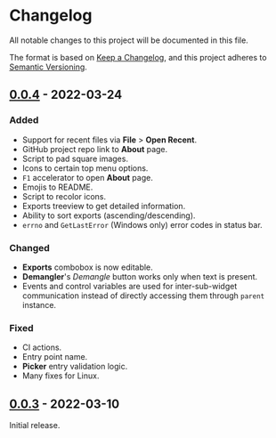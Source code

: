 # Changelog

All notable changes to this project will be documented in this file.

The format is based on [Keep a Changelog](https://keepachangelog.com/en/1.0.0/), and
this project adheres to [Semantic Versioning](https://semver.org/spec/v2.0.0.html).

## [0.0.4] - 2022-03-24

### Added

- Support for recent files via **File** > **Open Recent**.
- GitHub project repo link to **About** page.
- Script to pad square images.
- Icons to certain top menu options.
- `F1` accelerator to open **About** page.
- Emojis to README.
- Script to recolor icons.
- Exports treeview to get detailed information.
- Ability to sort exports (ascending/descending).
- `errno` and `GetLastError` (Windows only) error codes in status bar.

### Changed

- **Exports** combobox is now editable.
- **Demangler**'s _Demangle_ button works only when text is present.
- Events and control variables are used for inter-sub-widget communication
  instead of directly accessing them through `parent` instance.

### Fixed

- CI actions.
- Entry point name.
- **Picker** entry validation logic.
- Many fixes for Linux.

## [0.0.3] - 2022-03-10

Initial release.

[0.0.4]: https://github.com/demberto/DyCall/compare/v0.0.3...v0.0.4
[0.0.3]: https://github.com/demberto/DyCall/releases/tag/v0.0.3

